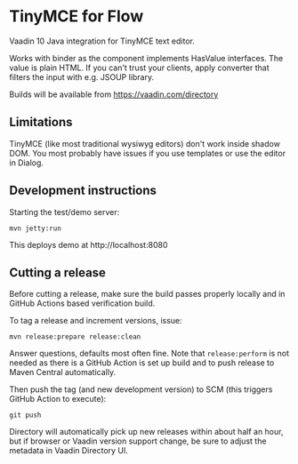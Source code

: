 # TinyMCE for Flow

Vaadin 10 Java integration for TinyMCE text editor. 

Works with binder as the component implements HasValue interfaces. The value is plain HTML. If you can't trust your clients, apply converter that filters the input with e.g. JSOUP library.

Builds will be available from https://vaadin.com/directory 

## Limitations

TinyMCE (like most traditional wysiwyg editors) don't work inside shadow DOM. You most probably have issues if you use templates or use the editor in Dialog.

## Development instructions

Starting the test/demo server:
```
mvn jetty:run
```

This deploys demo at http://localhost:8080

## Cutting a release

Before cutting a release, make sure the build passes properly locally and in GitHub Actions based verification build.

To tag a release and increment versions, issue:

    mvn release:prepare release:clean

Answer questions, defaults most often fine.
Note that `release:perform` is not needed as there is a GitHub Action is set up build and to push release to Maven Central automatically. 

Then push the tag (and new development version) to SCM (this triggers GitHub Action to execute):

    git push

Directory will automatically pick up new releases within about half an hour, but if browser or Vaadin version support change, be sure to adjust the metadata in Vaadin Directory UI.
